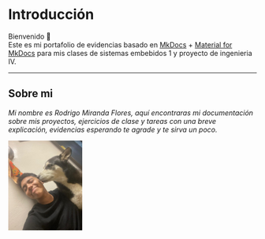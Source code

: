 # Introducción

Bienvenido 👋  
Este es mi portafolio de evidencias basado en [MkDocs](https://www.mkdocs.org/) + [Material for MkDocs](https://squidfunk.github.io/mkdocs-material/) para mis clases de sistemas embebidos 1 y proyecto de ingenieria IV.

---

## Sobre mi

_Mi nombre es Rodrigo Miranda Flores, aquí encontraras mi documentación sobre mis proyectos, ejercicios de clase y tareas con una breve explicación, evidencias esperando te agrade y te sirva un poco._

<img src="../recursos/imgs/Yo.jpg" alt="Soy ese" width="150">